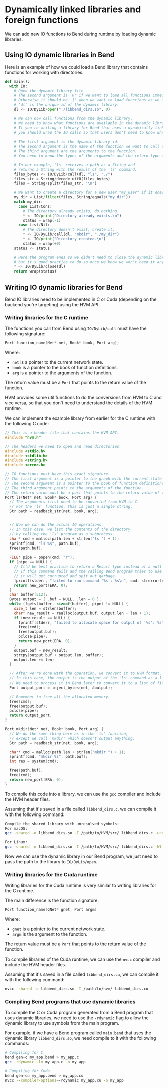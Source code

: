 # Dynamically linked libraries and foreign functions

We can add new IO functions to Bend during runtime by loading dynamic libraries.

## Using IO dynamic libraries in Bend

Here is an example of how we could load a Bend library that contains functions for working with directories.

```py
def main():
  with IO:
    # Open the dynamic library file
    # The second argument is '0' if we want to load all functions immediately.
    # Otherwise it should be '1' when we want to load functions as we use them.
    # 'dl' is the unique id of the dynamic library.
    dl <- IO/DyLib/open("./libbend_dirs.so", 0)

    # We can now call functions from the dynamic library.
    # We need to know what functions are available in the dynamic library.
    # If you're writing a library for Bend that uses a dynamically linked library
    # you should wrap the IO calls so that users don't need to know what's in the dynamic library.

    # The first argument is the dynamic library id.
    # The second argument is the name of the function we want to call as a String.
    # The third argument are the arguments to the function.
    # You need to know the types of the arguments and the return type of the function.

    # In our example, 'ls' receives a path as a String and
    # returns a String with the result of the 'ls' command.
    files_bytes <- IO/DyLib/call(dl, "ls", "./")
    files_str = String/decode_utf8(files_bytes)
    files = String/split(files_str, '\n')

    # We want to create a directory for a new user "my_user" if it doesn't exist.
    my_dir = List/filter(files, String/equals("my_dir"))
    match my_dir:
      case List/Cons:
        # The directory already exists, do nothing.
        * <- IO/print("Directory already exists.\n")
        status = wrap(-1)
      case List/Nil:
        # The directory doesn't exist, create it.
        * <- IO/DyLib/call(dl, "mkdir", "./my_dir")
        * <- IO/print("Directory created.\n")
        status = wrap(+0)
    status <- status

    # Here the program ends so we didn't need to close the dynamic library,
    # but it's good practice to do so once we know we won't need it anymore.
    * <- IO/DyLib/close(dl)
    return wrap(status)
```

## Writing IO dynamic libraries for Bend

Bend IO libraries need to be implemented in C or Cuda (depending on the backend you're targeting) using the HVM API.

### Writing libraries for the C runtime

The functions you call from Bend using `IO/DyLib/call` must have the following signature:

```c
Port function_name(Net* net, Book* book, Port arg);
```

Where:

- `net` is a pointer to the current network state.
- `book` is a pointer to the book of function definitions.
- `arg` is a pointer to the arguments of the function.

The return value must be a `Port` that points to the return value of the function.

HVM provides some util functions to do the conversions from HVM to C and vice versa,
so that you don't need to understand the details of the HVM runtime.

We can implement the example library from earlier for the C runtime with the following C code:

```c
// This is a header file that contains the HVM API.
#include "hvm.h"

// The headers we need to open and read directories.
#include <stdio.h>
#include <stdlib.h>
#include <string.h>
#include <errno.h>

// IO functions must have this exact signature.
// The first argument is a pointer to the graph with the current state of the program.
// The second argument is a pointer to the book of function definitions.
// The third argument points to the arguments of the function.
// The return value must be a port that points to the return value of the function.
Port ls(Net* net, Book* book, Port arg) {
  // The arguments first need to be converted from HVM to C.
  // For the 'ls' function, this is just a single string.
  Str path = readback_str(net, book, arg);


  // Now we can do the actual IO operations.
  // In this case, we list the contents of the directory
  // by calling the 'ls' program as a subprocess.
  char* cmd = malloc(path.len + strlen("ls ") + 1);
  sprintf(cmd, "ls %s", path.buf);
  free(path.buf);

  FILE* pipe = popen(cmd, "r");
  if (pipe == NULL) {
    // It'd be best practice to return a Result type instead of a null value (ERA).
    // If this command fails and the calling Bend program tries to use the result,
    // it will get corrupted and spit out garbage.
    fprintf(stderr, "failed to run command '%s': %s\n", cmd, strerror(errno));
    return new_port(ERA, 0);
  }
  char buffer[512];
  Bytes output = { .buf = NULL, .len = 0 };
  while (fgets(buffer, sizeof(buffer), pipe) != NULL) {
    size_t len = strlen(buffer);
    char* new_result = realloc(output.buf, output.len + len + 1);
    if (new_result == NULL) {
      fprintf(stderr, "failed to allocate space for output of '%s': %s\n", cmd, strerror(errno));
      free(cmd);
      free(output.buf);
      pclose(pipe);
      return new_port(ERA, 0);
    }
    output.buf = new_result;
    strcpy(output.buf + output.len, buffer);
    output.len += len;
  }

  // After we're done with the operation, we convert it to HVM format.
  // In this case, the output is the output of the 'ls' command as a list of bytes.
  // We need to process it in Bend later to convert it to a list of file names.
  Port output_port = inject_bytes(net, &output);

  // Remember to free all the allocated memory.
  free(cmd);
  free(output.buf);
  pclose(pipe);
  return output_port;
}

Port mkdir(Net* net, Book* book, Port arg) {
  // We do the same thing here as in the 'ls' function,
  // except we call 'mkdir' which doesn't output anything.
  Str path = readback_str(net, book, arg);

  char* cmd = malloc(path.len + strlen("mkdir ") + 1);
  sprintf(cmd, "mkdir %s", path.buf);
  int res = system(cmd);

  free(path.buf);
  free(cmd);
  return new_port(ERA, 0);
}
```

To compile this code into a library, we can use the `gcc` compiler and include the HVM header files.

Assuming that it's saved in a file called `libbend_dirs.c`, we can compile it with the following command:

```sh
Compile the shared library with unresolved symbols:
For macOS:
gcc -shared -o libbend_dirs.so -I /path/to/HVM/src/ libbend_dirs.c -undefined dynamic_lookup -fPIC

For Linux:
gcc -shared -o libbend_dirs.so -I /path/to/HVM/src/ libbend_dirs.c -Wl,--unresolved-symbols=ignore-all -fPIC
```

Now we can use the dynamic library in our Bend program, we just need to pass the path to the library to `IO/DyLib/open`.

### Writing libraries for the Cuda runtime

Writing libraries for the Cuda runtime is very similar to writing libraries for the C runtime.

The main difference is the function signature:

```c++
Port function_name(GNet* gnet, Port argm)
```

Where:

- `gnet` is a pointer to the current network state.
- `argm` is the argument to the function.

The return value must be a `Port` that points to the return value of the function.

To compile libraries of the Cuda runtime, we can use the `nvcc` compiler and include the HVM header files.

Assuming that it's saved in a file called `libbend_dirs.cu`, we can compile it with the following command:

```sh
nvcc -shared -o libbend_dirs.so -I /path/to/hvm/ libbend_dirs.cu
```

### Compiling Bend programs that use dynamic libraries

To compile the C or Cuda program generated from a Bend program that uses dynamic libraries, we need to use the `-rdynamic` flag to allow the dynamic library to use symbols from the main program.

For example, if we have a Bend program called `main.bend` that uses the dynamic library `libbend_dirs.so`, we need compile to it with the following commands:

```sh
# Compiling for C
bend gen-c my_app.bend > my_app.c
gcc -rdynamic -lm my_app.c -o my_app

# Compiling for Cuda
bend gen-cu my_app.bend > my_app.cu
nvcc --compiler-options=-rdynamic my_app.cu -o my_app
```
